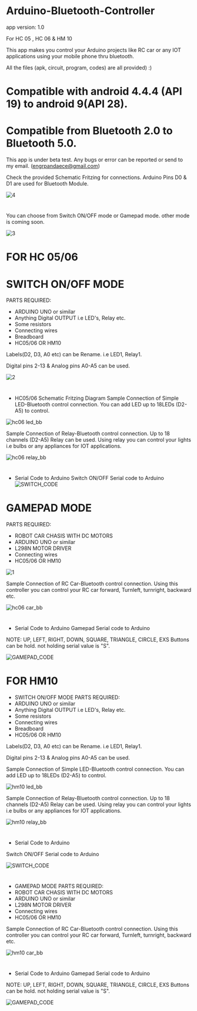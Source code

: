 # Arduino-Bluetooth-Controller 
app version: 1.0

For HC 05 , HC 06 & HM 10

This app makes you control your Arduino projects like RC car or any IOT applications using your mobile phone thru bluetooth.

All the files (apk, circuit, program, codes) are all provided) :)

# Compatible with android 4.4.4 (API 19) to android 9(API 28). 
# Compatible from Bluetooth 2.0 to Bluetooth 5.0.
This app is under beta test. Any bugs or error can be reported or send to my email. (engrpandaece@gmail.com) 


Check the provided Schematic Fritzing for connections. Arduino Pins D0 & D1 are used for Bluetooth Module.

![4](https://user-images.githubusercontent.com/53995355/65497276-89f9ac00-deec-11e9-8701-28c182f16724.png)
#
You can choose from Switch ON/OFF mode or Gamepad mode. other mode is coming soon.

![3](https://user-images.githubusercontent.com/53995355/65497275-89f9ac00-deec-11e9-9278-ddb8776ff3b3.png)




#
# FOR HC 05/06
# SWITCH ON/OFF MODE
PARTS REQUIRED: 
- ARDUINO UNO or similar
- Anything Digital OUTPUT i.e LED's, Relay etc.
- Some resistors 
- Connecting wires
- Breadboard
- HC05/06 OR HM10

Labels(D2, D3, A0 etc) can be Rename. i.e LED1, Relay1.

Digital pins 2-13 & Analog pins A0-A5 can be used.

![2](https://user-images.githubusercontent.com/53995355/65497274-89611580-deec-11e9-891e-18971f0a444e.png)


#
- HC05/06 Schematic Fritzing Diagram
Sample Connection of Simple LED-Bluetooth control connection. You can add LED up to 18LEDs (D2-A5) to control.

![hc06 led_bb](https://github.com/engrpanda/Arduino-Bluetooth-Controller/blob/master/SCHEMATIC%20FRITZING%20DIAGRAM/HC06/hc06%20led_bb.jpg?raw=true)

Sample Connection of Relay-Bluetooth control connection. Up to 18 channels (D2-A5) Relay can be used. Using relay you can control your lights i.e bulbs or any appliances for IOT applications.

![hc06 relay_bb](https://github.com/engrpanda/Arduino-Bluetooth-Controller/blob/master/SCHEMATIC%20FRITZING%20DIAGRAM/HC06/hc06%20relay_bb.jpg?raw=true)

#
- Serial Code to Arduino
 Switch ON/OFF Serial code to Arduino
![SWITCH_CODE](https://user-images.githubusercontent.com/53995355/65497031-19528f80-deec-11e9-8a1d-17e3201a0b1f.png)

#
# GAMEPAD MODE
PARTS REQUIRED: 
- ROBOT CAR CHASIS WITH DC MOTORS
- ARDUINO UNO or similar
- L298N MOTOR DRIVER
- Connecting wires
- HC05/06 OR HM10

![1](https://user-images.githubusercontent.com/53995355/65497272-88c87f00-deec-11e9-9024-6ae516846173.png)

Sample Connection of RC Car-Bluetooth control connection. Using this controller you can control your RC car forward, Turnleft, turnright, backward etc. 

![hc06 car_bb](https://github.com/engrpanda/Arduino-Bluetooth-Controller/blob/master/SCHEMATIC%20FRITZING%20DIAGRAM/HC06/hc06%20car_bb.jpg?raw=true)

#
- Serial Code to Arduino
 Gamepad Serial code to Arduino
 
 NOTE: UP, LEFT, RIGHT, DOWN, SQUARE, TRIANGLE, CIRCLE, EXS Buttons can be hold. not holding serial value is "S".

![GAMEPAD_CODE](https://user-images.githubusercontent.com/53995355/65497029-18b9f900-deec-11e9-83d9-77695219c3f0.png)




#
# FOR HM10

- SWITCH ON/OFF MODE
PARTS REQUIRED: 
- ARDUINO UNO or similar
- Anything Digital OUTPUT i.e LED's, Relay etc.
- Some resistors 
- Connecting wires
- Breadboard
- HC05/06 OR HM10

Labels(D2, D3, A0 etc) can be Rename. i.e LED1, Relay1.

Digital pins 2-13 & Analog pins A0-A5 can be used.


Sample Connection of Simple LED-Bluetooth control connection. You can add LED up to 18LEDs (D2-A5) to control.

![hm10 led_bb](https://github.com/engrpanda/Arduino-Bluetooth-Controller/blob/master/SCHEMATIC%20FRITZING%20DIAGRAM/HM10/hm10%20led_bb.jpg?raw=true)

Sample Connection of Relay-Bluetooth control connection. Up to 18 channels (D2-A5) Relay can be used. Using relay you can control your lights i.e bulbs or any appliances for IOT applications.

![hm10 relay_bb](https://github.com/engrpanda/Arduino-Bluetooth-Controller/blob/master/SCHEMATIC%20FRITZING%20DIAGRAM/HM10/hm10%20relay_bb.jpg?raw=true)

#
- Serial Code to Arduino

 Switch ON/OFF Serial code to Arduino

![SWITCH_CODE](https://user-images.githubusercontent.com/53995355/65497031-19528f80-deec-11e9-8a1d-17e3201a0b1f.png)

#
- GAMEPAD MODE
PARTS REQUIRED: 
- ROBOT CAR CHASIS WITH DC MOTORS
- ARDUINO UNO or similar
- L298N MOTOR DRIVER
- Connecting wires
- HC05/06 OR HM10

Sample Connection of RC Car-Bluetooth control connection. Using this controller you can control your RC car forward, Turnleft, turnright, backward etc. 

![hm10 car_bb](https://github.com/engrpanda/Arduino-Bluetooth-Controller/blob/master/SCHEMATIC%20FRITZING%20DIAGRAM/HM10/hm10%20car_bb.jpg?raw=true)

#
- Serial Code to Arduino
 Gamepad Serial code to Arduino
 
 NOTE: UP, LEFT, RIGHT, DOWN, SQUARE, TRIANGLE, CIRCLE, EXS Buttons can be hold. not holding serial value is "S".

![GAMEPAD_CODE](https://user-images.githubusercontent.com/53995355/65497029-18b9f900-deec-11e9-83d9-77695219c3f0.png)

